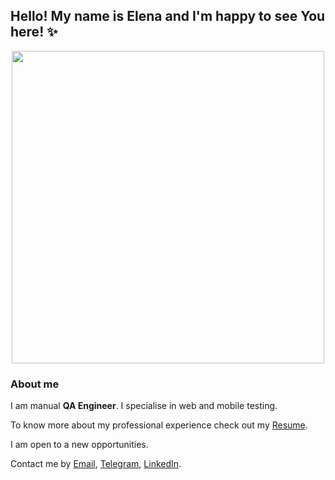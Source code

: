 ## Hello! My name is Elena and I'm happy to see You here! :sparkles: 

<div id="header" align="center">
  <img src="https://media.giphy.com/media/v1.Y2lkPTc5MGI3NjExY2c3dDRhd2Rxa3R1Ync4NWc5cnp5M25jbmVrdzhvOTZzY3AzYzU4dyZlcD12MV9pbnRlcm5hbF9naWZfYnlfaWQmY3Q9Zw/5r5J4JD9miis/giphy.gif" width="500"/>
</div>

### About me
I am manual **QA Engineer**. I specialise in web and mobile testing.

To know more about my professional experience check out my [Resume](https://drive.google.com/file/d/1fSL-HTb6gBRQATDaZUIY_v5k9IcXe4PB/view?usp=sharing).

I am open to a new opportunities.

Contact me by [Email](mailto:ellenzavadich@yahoo.com), [Telegram](https://t.me/elenazavadich), [LinkedIn](https://www.linkedin.com/in/elenazavadzich/).
